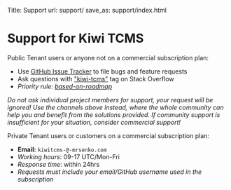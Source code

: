 Title: Support
url: support/
save_as: support/index.html

# Support for Kiwi TCMS


Public Tenant users or anyone not on a commercial subscription plan:

- Use [GitHub Issue Tracker](https://github.com/kiwitcms/Kiwi/issues) to file bugs and feature requests
- Ask questions with ["kiwi-tcms"](https://stackoverflow.com/questions/tagged/kiwi-tcms) tag on
  Stack Overflow
- *Priority rule: <a href="/blog/tags/roadmap">based-on-roadmap</a>*

*Do not ask individual project members for support, your request will be ignored!
Use the channels above instead,
where the whole community can help you and benefit from the solutions provided.
If community support is insufficient for your situation, consider commercial support!*

Private Tenant users or customers on a commercial subscription plan:

- **Email:** `kiwitcms-@-mrsenko.com`
- *Working hours*: 09-17 UTC/Mon-Fri
- *Response time*: within 24hrs
- *Requests must include your email/GitHub username used in the subscription*
